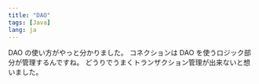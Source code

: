 ```yaml
---
title: "DAO"
tags: [Java]
lang: ja
---
```


DAO の使い方がやっと分かりました。
コネクションは DAO を使うロジック部分が管理するんですね。
どうりでうまくトランザクション管理が出来ないと想いました。
